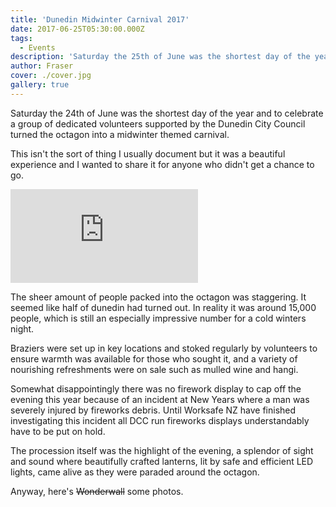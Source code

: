 ```yaml
---
title: 'Dunedin Midwinter Carnival 2017'
date: 2017-06-25T05:30:00.000Z
tags:
  - Events
description: 'Saturday the 25th of June was the shortest day of the year and to celebrate a group of dedicated volunteers supported by the Dunedin City Council turned the octagon into a midwinter themed carnival. Check out my photos and videos!'
author: Fraser
cover: ./cover.jpg
gallery: true
---
```


Saturday the 24th of June was the shortest day of the year and to celebrate a group of dedicated volunteers supported by the Dunedin City Council turned the octagon into a midwinter themed carnival.

This isn't the sort of thing I usually document but it was a beautiful experience and I wanted to share it for anyone who didn't get a chance to go.

<div className="youtubeEmbed">
  <iframe src="https://www.youtube.com/embed/dlplX0ayIzs/?autoplay=0&amp;autohide=1&amp;vq=hd720&amp;start=" frameborder="0" allowfullscreen="yes"></iframe>
</div>

The sheer amount of people packed into the octagon was staggering. It seemed like half of dunedin had turned out. In reality it was around 15,000 people, which is still an especially impressive number for a cold winters night.

Braziers were set up in key locations and stoked regularly by volunteers to ensure warmth was available for those who sought it, and a variety of nourishing refreshments were on sale such as mulled wine and hangi.

Somewhat disappointingly there was no firework display to cap off the evening this year because of an incident at New Years where a man was severely injured by fireworks debris. Until Worksafe NZ have finished investigating this incident all DCC run fireworks displays understandably have to be put on hold.

The procession itself was the highlight of the evening, a splendor of sight and sound where beautifully crafted lanterns, lit by safe and efficient LED lights, came alive as they were paraded around the octagon.

Anyway, here's ~~Wonderwall~~ some photos.
